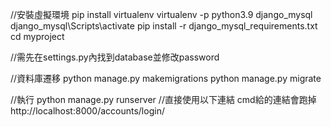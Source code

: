 //安裝虛擬環境
pip install virtualenv
virtualenv -p python3.9 django_mysql
django_mysql\Scripts\activate
pip install -r django_mysql_requirements.txt
cd myproject

//需先在settings.py內找到database並修改password

//資料庫遷移
python manage.py makemigrations
python manage.py migrate

//執行
python manage.py runserver
//直接使用以下連結 cmd給的連結會跑掉
http://localhost:8000/accounts/login/
